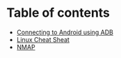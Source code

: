 # Table of contents

* [Connecting to Android using ADB](README.md)
* [Linux Cheat Sheat](linux-cheat-sheat.md)
* [NMAP](nmap.md)

